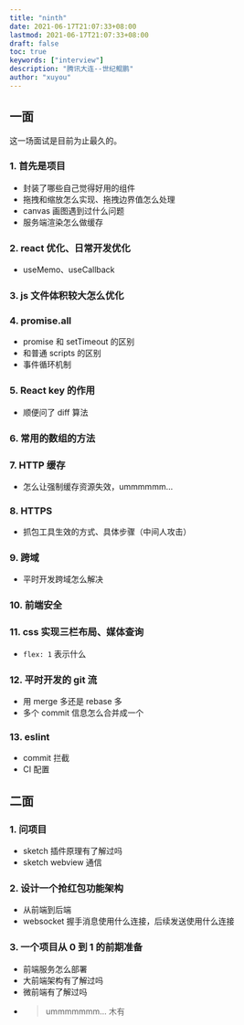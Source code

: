 ```yaml
---
title: "ninth"
date: 2021-06-17T21:07:33+08:00
lastmod: 2021-06-17T21:07:33+08:00
draft: false
toc: true
keywords: ["interview"]
description: "腾讯大连--世纪鲲鹏"
author: "xuyou"
---
```


## 一面

这一场面试是目前为止最久的。

### 1. 首先是项目

- 封装了哪些自己觉得好用的组件
- 拖拽和缩放怎么实现、拖拽边界值怎么处理
- canvas 画图遇到过什么问题
- 服务端渲染怎么做缓存

### 2. react 优化、日常开发优化

- useMemo、useCallback

### 3. js 文件体积较大怎么优化

### 4. promise.all

- promise 和 setTimeout 的区别
- 和普通 scripts 的区别
- 事件循环机制

### 5. React key 的作用

- 顺便问了 diff 算法

### 6. 常用的数组的方法

### 7. HTTP 缓存

- 怎么让强制缓存资源失效，ummmmmm...

### 8. HTTPS

- 抓包工具生效的方式、具体步骤（中间人攻击）

### 9. 跨域

- 平时开发跨域怎么解决

### 10. 前端安全

### 11. css 实现三栏布局、媒体查询

- `flex: 1` 表示什么

### 12. 平时开发的 git 流

- 用 merge 多还是 rebase 多
- 多个 commit 信息怎么合并成一个

### 13. eslint

- commit 拦截
- CI 配置

## 二面

### 1. 问项目

- sketch 插件原理有了解过吗
- sketch webview 通信

### 2. 设计一个抢红包功能架构

- 从前端到后端
- websocket 握手消息使用什么连接，后续发送使用什么连接

### 3. 一个项目从 0 到 1 的前期准备

- 前端服务怎么部署
- 大前端架构有了解过吗
- 微前端有了解过吗
- > ummmmmmm... 木有
